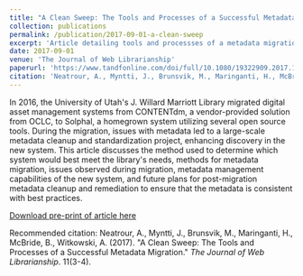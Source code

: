```yaml
---
title: "A Clean Sweep: The Tools and Processes of a Successful Metadata Migration"
collection: publications
permalink: /publication/2017-09-01-a-clean-sweep
excerpt: 'Article detailing tools and processses of a metadata migration away from CONTENTdm to a home-grown digital repository system.'
date: 2017-09-01
venue: 'The Journal of Web Librarianship'
paperurl: 'https://www.tandfonline.com/doi/full/10.1080/19322909.2017.1360167'
citation: 'Neatrour, A., Myntti, J., Brunsvik, M., Maringanti, H., McBride, B., Witkowski, A. (2017). &quot;A Clean Sweep: The Tools and Processes of a Successful Metadata Migration.&quot; <i>The Journal of Web Librarianship</i>. 11(3-4).'
---
```

In 2016, the University of Utah's J. Willard Marriott Library migrated digital asset management systems from CONTENTdm, a vendor-provided solution from OCLC, to Solphal, a homegrown system utilizing several open source tools. During the migration, issues with metadata led to a large-scale metadata cleanup and standardization project, enhancing discovery in the new system. This article discusses the method used to determine which system would best meet the library's needs, methods for metadata migration, issues observed during migration, metadata management capabilities of the new system, and future plans for post-migration metadata cleanup and remediation to ensure that the metadata is consistent with best practices.

[Download pre-print of article here](https://collections.lib.utah.edu/details?id=1293871)

Recommended citation: Neatrour, A., Myntti, J., Brunsvik, M., Maringanti, H., McBride, B., Witkowski, A. (2017). "A Clean Sweep: The Tools and Processes of a Successful Metadata Migration." <i>The Journal of Web Librarianship</i>. 11(3-4).
